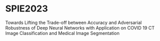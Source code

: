 # SPIE2023
Towards Lifting the Trade-off between Accuracy and Adversarial Robustness of Deep Neural Networks with Application on COVID 19 CT Image Classification and Medical Image Segmentation 
